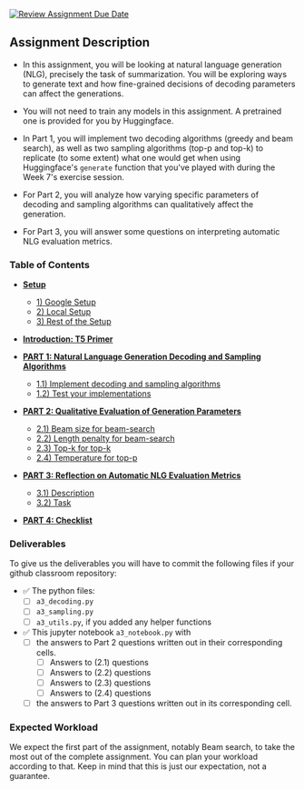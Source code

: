 [![Review Assignment Due Date](https://classroom.github.com/assets/deadline-readme-button-24ddc0f5d75046c5622901739e7c5dd533143b0c8e959d652212380cedb1ea36.svg)](https://classroom.github.com/a/D6r4m_Tc)
## **Assignment Description**
- In this assignment, you will be looking at natural language generation (NLG), precisely the task of summarization. You will be exploring ways to generate text and how fine-grained decisions of decoding parameters can affect the generations.
    
- You will not need to train any models in this assignment. A pretrained one is provided for you by Huggingface.
    
- In Part 1, you will implement two decoding algorithms (greedy and beam search), as well as two sampling algorithms (top-p and top-k) to replicate (to some extent) what one would get when using Huggingface's `generate` function that you've played with during the Week 7's exercise session.
    
- For Part 2, you will analyze how varying specific parameters of decoding and sampling algorithms can qualitatively affect the generation.

- For Part 3, you will answer some questions on interpreting automatic NLG evaluation metrics.

### Table of Contents
- **[Setup](#setup)**
    - [1) Google Setup](#1-google-colab-setup)
    - [2) Local Setup](#2-local-setup)
    - [3) Rest of the Setup](#3-rest-of-the-setup-colab-and-local)

- **[Introduction: T5 Primer](#introduction-t5-primer)**

- **[PART 1: Natural Language Generation Decoding and Sampling Algorithms](#part-1-natural-language-generation-decoding-and-sampling-algorithms)**
    - [1.1) Implement decoding and sampling algorithms](#11-implement-decoding-and-sampling-algorithms)
    - [1.2) Test your implementations](#12-testing-your-implementation)
    
- **[PART 2: Qualitative Evaluation of Generation Parameters](#part-2-qualitative-evaluation-of-generation-parameters)**
    - [2.1) Beam size for beam-search](#21-beam-size-for-beam-search)
    - [2.2) Length penalty for beam-search](#22-length-penalty-for-beam-search)
    - [2.3) Top-k for top-k](#23-top-k-for-top-k)
    - [2.4) Temperature for top-p](#25-temperature-for-top-p)

- **[PART 3: Reflection on Automatic NLG Evaluation Metrics](#part-3-reflection-on-automatic-nlg-evaluation-metrics)**
    - [3.1) Description](#31-description)
    - [3.2) Task](#32-task)

- **[PART 4: Checklist](#part-4-checklist)**
    
### Deliverables

To give us the deliverables you will have to commit the following files if your github classroom repository:

- ✅ The python files:
    - [ ] `a3_decoding.py`
    - [ ] `a3_sampling.py`
    - [ ] `a3_utils.py`, if you added any helper functions

- ✅ This jupyter notebook `a3_notebook.py` with 
    - [ ] the answers to Part 2 questions written out in their corresponding cells.
        - [ ] Answers to (2.1) questions
        - [ ] Answers to (2.2) questions
        - [ ] Answers to (2.3) questions
        - [ ] Answers to (2.4) questions
    - [ ] the answers to Part 3 questions written out in its corresponding cell.

### Expected Workload

We expect the first part of the assignment, notably Beam search, to take the most out of the complete assignment. 
You can plan your workload according to that. Keep in mind that this is just our expectation, not a guarantee.